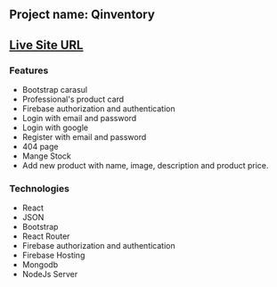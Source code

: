## Project name: Qinventory 
## [Live Site URL](https://dresses-warehouse.web.app/)

 ### Features 
 * Bootstrap carasul 
 * Professional's product card
 * Firebase authorization and authentication
 * Login with email and password 
 * Login with google 
 * Register with email and password
 * 404 page 
 * Mange Stock
 * Add new product with name, image, description and product price.

### Technologies
* React
* JSON
* Bootstrap
* React Router
* Firebase authorization and authentication
* Firebase Hosting
* Mongodb
* NodeJs Server